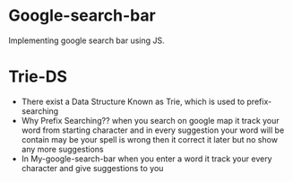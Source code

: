 
# Google-search-bar

Implementing google search bar using JS.

# Trie-DS

<ul>
    <li>There exist a Data Structure Known as Trie, which is used to prefix-searching</li>
    <li>Why Prefix Searching?? when you search on google map it track your word from starting character and in every suggestion your word will be contain may be your spell is wrong then it correct it later but no show any more suggestions</li>
    <li>In My-google-search-bar when you enter a word it track your every character and give suggestions to you</li>
</ul>
